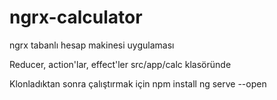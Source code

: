 # ngrx-calculator
ngrx tabanlı hesap makinesi uygulaması

Reducer, action'lar, effect'ler src/app/calc klasöründe

Klonladıktan sonra çalıştırmak için
npm install
ng serve --open
